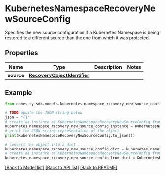 # KubernetesNamespaceRecoveryNewSourceConfig

Specifies the new source configuration if a Kubernetes Namespace is being restored to a different source than the one from which it was protected.

## Properties

Name | Type | Description | Notes
------------ | ------------- | ------------- | -------------
**source** | [**RecoveryObjectIdentifier**](RecoveryObjectIdentifier.md) |  | 

## Example

```python
from cohesity_sdk.models.kubernetes_namespace_recovery_new_source_config import KubernetesNamespaceRecoveryNewSourceConfig

# TODO update the JSON string below
json = "{}"
# create an instance of KubernetesNamespaceRecoveryNewSourceConfig from a JSON string
kubernetes_namespace_recovery_new_source_config_instance = KubernetesNamespaceRecoveryNewSourceConfig.from_json(json)
# print the JSON string representation of the object
print(KubernetesNamespaceRecoveryNewSourceConfig.to_json())

# convert the object into a dict
kubernetes_namespace_recovery_new_source_config_dict = kubernetes_namespace_recovery_new_source_config_instance.to_dict()
# create an instance of KubernetesNamespaceRecoveryNewSourceConfig from a dict
kubernetes_namespace_recovery_new_source_config_from_dict = KubernetesNamespaceRecoveryNewSourceConfig.from_dict(kubernetes_namespace_recovery_new_source_config_dict)
```
[[Back to Model list]](../README.md#documentation-for-models) [[Back to API list]](../README.md#documentation-for-api-endpoints) [[Back to README]](../README.md)


